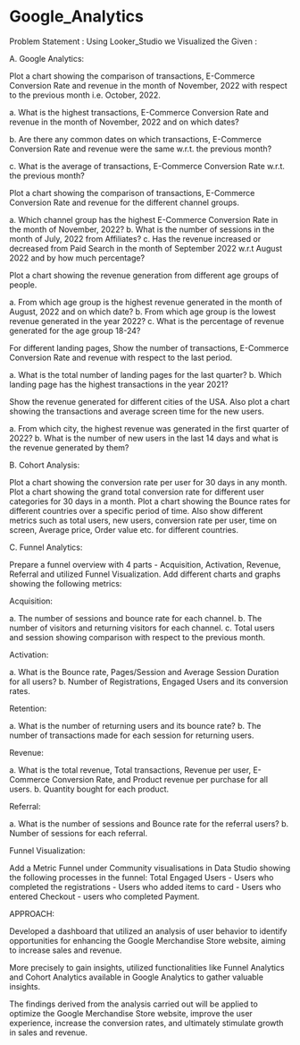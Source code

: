 # Google_Analytics

Problem Statement : Using Looker_Studio we Visualized the Given :

A. Google Analytics:

Plot a chart showing the comparison of transactions, E-Commerce Conversion Rate and revenue in the month of November, 2022 with respect to the previous month i.e. October, 2022.

a. What is the highest transactions, E-Commerce Conversion Rate and revenue in the month of November, 2022 and on which dates?

b. Are there any common dates on which transactions, E-Commerce Conversion Rate and revenue were the same w.r.t. the previous month?

c. What is the average of transactions, E-Commerce Conversion Rate w.r.t. the previous month?

Plot a chart showing the comparison of transactions, E-Commerce Conversion Rate and revenue for the different channel groups.

a. Which channel group has the highest E-Commerce Conversion Rate in the month of November, 2022? b. What is the number of sessions in the month of July, 2022 from Affiliates? c. Has the revenue increased or decreased from Paid Search in the month of September 2022 w.r.t August 2022 and by how much percentage?

Plot a chart showing the revenue generation from different age groups of people.

a. From which age group is the highest revenue generated in the month of August, 2022 and on which date? b. From which age group is the lowest revenue generated in the year 2022? c. What is the percentage of revenue generated for the age group 18-24?

For different landing pages, Show the number of transactions, E-Commerce Conversion Rate and revenue with respect to the last period.

a. What is the total number of landing pages for the last quarter? b. Which landing page has the highest transactions in the year 2021?

Show the revenue generated for different cities of the USA. Also plot a chart showing the transactions and average screen time for the new users.

a. From which city, the highest revenue was generated in the first quarter of 2022? b. What is the number of new users in the last 14 days and what is the revenue generated by them?

B. Cohort Analysis:

Plot a chart showing the conversion rate per user for 30 days in any month. Plot a chart showing the grand total conversion rate for different user categories for 30 days in a month. Plot a chart showing the Bounce rates for different countries over a specific period of time. Also show different metrics such as total users, new users, conversion rate per user, time on screen, Average price, Order value etc. for different countries.

C. Funnel Analytics:

Prepare a funnel overview with 4 parts - Acquisition, Activation, Revenue, Referral and utilized Funnel Visualization. Add different charts and graphs showing the following metrics:

Acquisition:

a. The number of sessions and bounce rate for each channel. b. The number of visitors and returning visitors for each channel. c. Total users and session showing comparison with respect to the previous month.

Activation:

a. What is the Bounce rate, Pages/Session and Average Session Duration for all users? b. Number of Registrations, Engaged Users and its conversion rates.

Retention:

a. What is the number of returning users and its bounce rate? b. The number of transactions made for each session for returning users.

Revenue:

a. What is the total revenue, Total transactions, Revenue per user, E-Commerce Conversion Rate, and Product revenue per purchase for all users. b. Quantity bought for each product.

Referral:

a. What is the number of sessions and Bounce rate for the referral users? b. Number of sessions for each referral.

Funnel Visualization:

Add a Metric Funnel under Community visualisations in Data Studio showing the following processes in the funnel: Total Engaged Users - Users who completed the registrations - Users who added items to card - Users who entered Checkout - users who completed Payment.

APPROACH:

Developed a dashboard that utilized an analysis of user behavior to identify opportunities for enhancing the Google Merchandise Store website, aiming to increase sales and revenue.

More precisely to gain insights, utilized functionalities like Funnel Analytics and Cohort Analytics available in Google Analytics to gather valuable insights.

The findings derived from the analysis carried out will be applied to optimize the Google Merchandise Store website, improve the user experience, increase the conversion rates, and ultimately stimulate growth in sales and revenue.
